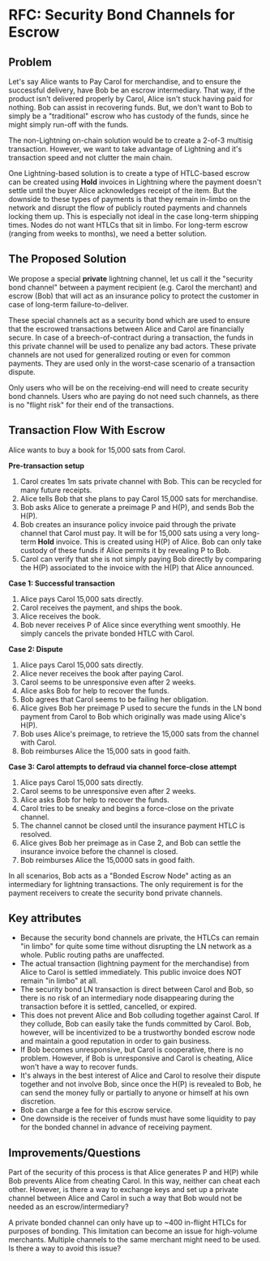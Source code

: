 # RFC: Security Bond Channels for Escrow

## Problem

Let's say Alice wants to Pay Carol for merchandise, and to ensure the successful delivery, have Bob be an escrow intermediary.  That way, if the product isn't delivered properly by Carol, Alice isn't stuck having paid for nothing. Bob can assist in recovering funds. But, we don't want to Bob to simply be a "traditional" escrow who has custody of the funds, since he might simply run-off with the funds.

The non-Lightning on-chain solution would be to create a 2-of-3 multisig transaction. However, we want to take advantage of Lightning and it's transaction speed and not clutter the main chain.

One Lightning-based solution is to create a type of HTLC-based escrow can be created using **Hold** invoices in Lightning where the payment doesn't settle until the buyer Alice acknowledges receipt of the item. But the downside to these types of payments is that they remain in-limbo on the network and disrupt the flow of publicly routed payments and channels locking them up. This is especially not ideal in the case long-term shipping times. Nodes do not want HTLCs that sit in limbo. For long-term escrow (ranging from weeks to months), we need a better solution.

## The Proposed Solution

We propose a special **private** lightning channel, let us call it the "security bond channel" between a payment recipient (e.g. Carol the merchant) and escrow (Bob) that will act as an insurance policy to protect the customer in case of long-term failure-to-deliver. 

These special channels act as a security bond which are used to ensure that the escrowed transactions between Alice and Carol are financially secure. In case of a breech-of-contract during a transaction, the funds in this private channel will be used to penalize any bad actors. These private channels are not used for generalized routing or even for common payments. They are used only in the worst-case scenario of a transaction dispute.

Only users who will be on the receiving-end will need to create security bond channels. Users  who are paying do not need such channels, as there is no "flight risk" for their end of the transactions. 

## Transaction Flow With Escrow

Alice wants to buy a book for 15,000 sats from Carol.

**Pre-transaction setup**

1. Carol creates 1m sats private channel with Bob. This can be recycled for many future receipts.
1. Alice tells Bob that she plans to pay Carol 15,000 sats for merchandise.
1. Bob asks Alice to generate a preimage P and H(P), and sends Bob the H(P).
1. Bob creates an insurance policy invoice paid through the private channel that Carol must pay. It will be for 15,000 sats using a very long-term **Hold** invoice. This is created using H(P) of Alice. Bob can only take custody of these funds if Alice permits it by revealing P to Bob.
1. Carol can verify that she is not simply paying Bob directly by comparing the H(P) associated to the invoice with the H(P) that Alice announced.

**Case 1: Successful transaction**

1. Alice pays Carol 15,000 sats directly. 
1. Carol receives the payment, and ships the book.
1. Alice receives the book.
1. Bob never receives P of Alice since everything went smoothly. He simply cancels the private bonded HTLC with Carol.

**Case 2: Dispute**

1. Alice pays Carol 15,000 sats directly. 
1. Alice never receives the book after paying Carol.
1. Carol seems to be unresponsive even after 2 weeks.
1. Alice asks Bob for help to recover the funds.
1. Bob agrees that Carol seems to be failing her obligation.
1. Alice gives Bob her preimage P used to secure the funds in the LN bond payment from Carol to Bob which originally was made using Alice's H(P).
1. Bob uses Alice's preimage, to retrieve the 15,000 sats from the channel with Carol.
1. Bob reimburses Alice the 15,000 sats in good faith.

**Case 3: Carol attempts to defraud via channel force-close attempt**

1. Alice pays Carol 15,000 sats directly. 
1. Carol seems to be unresponsive even after 2 weeks.
1. Alice asks Bob for help to recover the funds.
1. Carol tries to be sneaky and begins a force-close on the private channel.
1. The channel cannot be closed until the insurance payment HTLC is resolved.
1. Alice gives Bob her preimage as in Case 2, and Bob can settle the insurance invoice before the channel is closed.
1. Bob reimburses Alice the 15,0000 sats in good faith.

In all scenarios, Bob acts as a "Bonded Escrow Node" acting as an intermediary for lightning transactions. The only requirement is for the payment receivers to create the security bond private channels.

## Key attributes

- Because the security bond channels are private, the HTLCs can remain "in limbo" for quite some time without disrupting the LN network as a whole. Public routing paths are unaffected.
- The actual transaction (lightning payment for the merchandise) from Alice to Carol is settled immediately. This public invoice does NOT remain "in limbo" at all.
- The security bond LN transaction is direct between Carol and Bob, so there is no risk of an intermediary node disappearing during the transaction before it is settled, cancelled, or expired.
- This does not prevent Alice and Bob colluding together against Carol. If they collude, Bob can easily take the funds committed by Carol. Bob, however, will be incentivized to be a trustworthy bonded escrow node and maintain a good reputation in order to gain business.
- If Bob becomes unresponsive, but Carol is cooperative, there is no problem. However, if Bob is unresponsive and Carol is cheating, Alice won't have a way to recover funds.
- It's always in the best interest of Alice and Carol to resolve their dispute together and not involve Bob, since once the H(P) is revealed to Bob, he can send the money fully or partially to anyone or himself at his own discretion.
- Bob can charge a fee for this escrow service.
- One downside is the receiver of funds must have some liquidity to pay for the bonded channel in advance of receiving payment.

## Improvements/Questions

Part of the security of this process is that Alice generates P and H(P) while Bob prevents Alice from cheating Carol. In this way, neither can cheat each other. However, is there a way to exchange keys and set up a private channel between Alice and Carol in such a way that Bob would not be needed as an escrow/intermediary?

A private bonded channel can only have up to ~400 in-flight HTLCs for purposes of bonding. This limitation can become an issue for high-volume merchants. Multiple channels to the same merchant might need to be used. Is there a way to avoid this issue?
